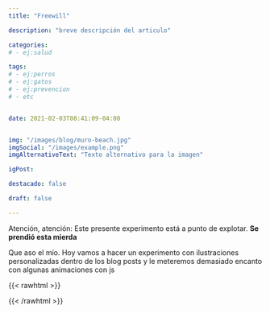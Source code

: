 ```yaml
---
title: "Freewill"

description: "breve descripción del articulo"

categories:
# - ej:salud

tags:
# - ej:perros
# - ej:gatos
# - ej:prevencion
# - etc


date: 2021-02-03T08:41:09-04:00


img: "/images/blog/muro-beach.jpg"
imgSocial: "/images/example.png"
imgAlternativeText: "Texto alternativo para la imagen"

igPost: 

destacado: false

draft: false

---
```


Atención, atención: Este presente experimento está a punto de explotar. **Se prendió esta mierda**


Que aso el mío. Hoy vamos a hacer un experimento con ilustraciones personalizadas dentro de los blog posts y le meteremos demasiado encanto con algunas animaciones con js

{{< rawhtml >}}

<div id='chart'></div>

<script src="https://cdn.jsdelivr.net/npm/apexcharts"></script>

<script>
    let options = {
        chart: {
            type: 'line'
        },
        series: [{
            name: 'sales', 
            data: [30, 40, 35, 50, 49, 60, 70, 91, 125]
        }],
        xaxis: {
            categories: [1991, 1992, 1993, 1994, 1995, 1996, 1997, 1998, 1999]
        }
    }
    let container = document.querySelector("#chart")
    let chart = new ApexCharts(container, options)
    chart.render()

</script>

{{< /rawhtml >}}